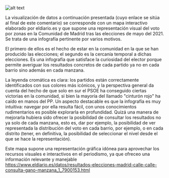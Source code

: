 ![alt text](https://github.com/raul4198/Periodismo-de-datos-21-22-apuntes-y-ejercicios-/blob/main/eleccion-jefe-estado-mundo.png.webp)

La visualización de datos a continuación presentada (cuyo enlace se sitúa al final de este comentario) se corresponde con un mapa interactivo elaborado por eldiario.es y que supone una representación visual del voto por zonas en la Comunidad de Madrid tras las elecciones de mayo del 2021. Se trata de una infografía pertinente por varios motivos.

El primero de ellos es el hecho de estar en la comunidad en la que se han producido las elecciones; el segundo es la cercanía temporal a dichas elecciones. Es una infografía que satisface la curiosidad del elector porque permite averiguar los resultados concretos de cada partido ya no en cada barrio sino además en cada manzana.

La leyenda cromática es clara: los partidos están correctamente identificados con sus colores más icónicos, y la perspectiva general da cuenta del hecho de que solo en sur el PSOE ha conseguido ciertas victorias en la comunidad, si bien la mayoría del llamado "cinturón rojo" ha caído en manos del PP. Un aspecto destacable es que la infografía es muy intuitiva: navegar por ella resulta fácil, con unos conocimientos rudimentarios es posible explorarla en profundidad. Quizá una manera de mejorarla hubiera sido ofrecer la posibilidad de consultar los resultados no ya solo de cada manzana, esto es, dar por ejemplo, la posibilidad de ver representada la distribución del voto en cada barrio, por ejemplo, o en cada distrito (tener, en definitiva, la posibilidad de seleccionar el nivel desde el que se hace la representación).

Este mapa supone una representación gráfica idónea para aprovechar los recursos visuales e interactivos en el periodismo, ya que ofreceo una información relevante y manejable
https://www.eldiario.es/datos/resultados-elecciones-madrid-calle-calle-consulta-gano-manzana_1_7900153.html

